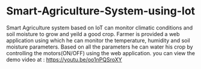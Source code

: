 # Smart-Agriculture-System-using-Iot

Smart Agriculture system based on IoT can monitor climatic conditions and soil moisture to grow and yeild a good crop. Farmer is provided a web application using which he can monitor the temperature, humidity and soil moisture parameters. Based on all the parameters he can water his crop by controlling the motors(ON/OFF) using the web application. you can view the demo video at : https://youtu.be/oo1nPQSroXY
